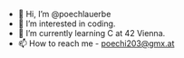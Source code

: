 - 👋 Hi, I’m @poechlauerbe
- 👀 I’m interested in coding.
- 🌱 I’m currently learning C at 42 Vienna.
- 📫 How to reach me - poechi203@gmx.at

<!---
poechlauerbe/poechlauerbe is a ✨ special ✨ repository because its `README.md` (this file) appears on your GitHub profile.
You can click the Preview link to take a look at your changes.
--->
